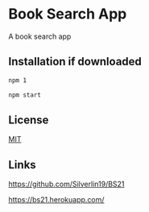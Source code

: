 # Book Search App

A book search app

## Installation if downloaded

```bash
npm 1

```

```bash
npm start

```

## License

[MIT](https://choosealicense.com/licenses/mit/)

## Links

https://github.com/Silverlin19/BS21

https://bs21.herokuapp.com/
